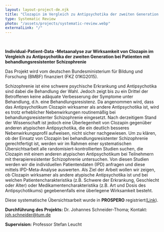 ```yaml
---
layout: layout-project-de.njk
title: "Clozapin im Vergleich zu Antipsychotika der zweiten Generation bei behandlungsresistenter Schizophrenie"
type: Systematic Review
photo: "/assets/projects/systematic-review.webp"
externalLink: "/"
---
```


<br>

**Individual-Patient-Data -Metaanalyse zur Wirksamkeit von Clozapin im Vergleich zu Antipsychotika der zweiten Generation bei Patienten mit behandlungsresistenter Schizophrenie**

Das Projekt wird vom deutschen Bundesministerium für Bildung und Forschung (BMBF) finanziert (FKZ 01KG2015).

Schizophrenie ist eine schwere psychische Erkrankung und Antipsychotika sind dabei die Behandlung der Wahl. Jedoch zeigt bis zu ein Drittel der Betroffenen keine adäquate Verbesserung der Symptome unter Behandlung, d.h. eine Behandlungsresistenz. Da angenommen wird, dass das Antipsychotikum Clozapin wirksamer als andere Antipsychotika ist, wird es trotz erheblicher Nebenwirkungen routinemäßig bei behandlungsresistenter Schizophrenie eingesetzt. Nach derzeitigem Stand der Wissenschaft ist jedoch eine Überlegenheit von Clozapin gegenüber anderen atypischen Antipsychotika, die ein deutlich besseres Nebenwirkungsprofil aufweisen, nicht sicher nachgewiesen. Um zu klären, ob der Einsatz von Clozapin bei behandlungsresistenter Schizophrenie gerechtfertigt ist, werden wir im Rahmen einer systematischen Übersichtsarbeit alle randomisiert-kontrollierten Studien suchen, die Clozapin mit einem anderen atypischen Antipsychotikum bei Teilnehmern mit therapieresistenter Schizophrenie untersuchen. Von diesen Studien werden wir die individuellen Patientendaten (IPD) anfragen und diese mittels IPD-Meta-Analyse auswerten. Als Ziel der Arbeit wollen wir zeigen, ob Clozapin wirksamer als andere atypische Antipsychotika ist und bei welchen Patientencharakteristika (z.B. Schwere der Erkrankung, Geschlecht oder Alter) oder Medikamentencharakteristika (z.B. Art und Dosis des Antipsychotikums) gegebenenfalls eine überlegene Wirksamkeit besteht.

Diese systematische Übersichtsarbeit wurde in **PROSPERO** registriert([Link](https://www.crd.york.ac.uk/prospero/)).

**Durchführung des Projekts:** Dr. Johannes Schneider-Thoma; Kontakt: joh.schneider@tum.de

**Supervision:** Professor Stefan Leucht
